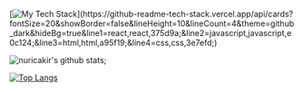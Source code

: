 


[![My Tech Stack](https://github-readme-tech-stack.vercel.app/api/cards?fontSize=20&showBorder=false&lineHeight=10&lineCount=4&theme=github_dark&hideBg=true&line1=react,react,375d9a;&line2=javascript,javascript,e0c124;&line3=html,html,a95f19;&line4=css,css,3e7efd;)](https://github-readme-tech-stack.vercel.app/api/cards?fontSize=20&showBorder=false&lineHeight=10&lineCount=4&theme=github_dark&hideBg=true&line1=react,react,375d9a;&line2=javascript,javascript,e0c124;&line3=html,html,a95f19;&line4=css,css,3e7efd;)

![nuricakir's github stats](https://github-readme-stats.vercel.app/api?username=nuricakir&show_icons=true&theme=tokyonight);

[![Top Langs](https://github-readme-stats.vercel.app/api/top-langs/?username=nuricakir&layout=compact)](https://github.com/anuraghazra/github-readme-stats)


